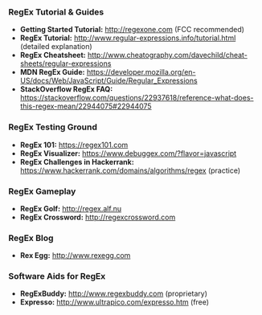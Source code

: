 ### RegEx Tutorial & Guides
* **Getting Started Tutorial:** http://regexone.com (FCC recommended)
* **RegEx Tutorial:** http://www.regular-expressions.info/tutorial.html (detailed explanation)
* **RegEx Cheatsheet:** http://www.cheatography.com/davechild/cheat-sheets/regular-expressions
* **MDN RegEx Guide:** https://developer.mozilla.org/en-US/docs/Web/JavaScript/Guide/Regular_Expressions
* **StackOverflow RegEx FAQ:** https://stackoverflow.com/questions/22937618/reference-what-does-this-regex-mean/22944075#22944075

### RegEx Testing Ground
* **RegEx 101:** https://regex101.com
* **RegEx Visualizer:** https://www.debuggex.com/?flavor=javascript
* **RegEx Challenges in Hackerrank:** https://www.hackerrank.com/domains/algorithms/regex (practice)

### RegEx Gameplay
* **RegEx Golf:** http://regex.alf.nu
* **RegEx Crossword:** http://regexcrossword.com

### RegEx Blog
* **Rex Egg:** http://www.rexegg.com

### Software Aids for RegEx
* **RegExBuddy:** http://www.regexbuddy.com (proprietary)
* **Expresso:** http://www.ultrapico.com/expresso.htm (free)
